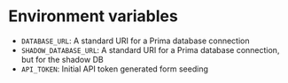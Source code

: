 # Environment variables

* `DATABASE_URL`: A standard URI for a Prima database connection
* `SHADOW_DATABASE_URL`: A standard URI for a Prima database connection, but for the shadow DB
* `API_TOKEN`: Initial API token generated form seeding